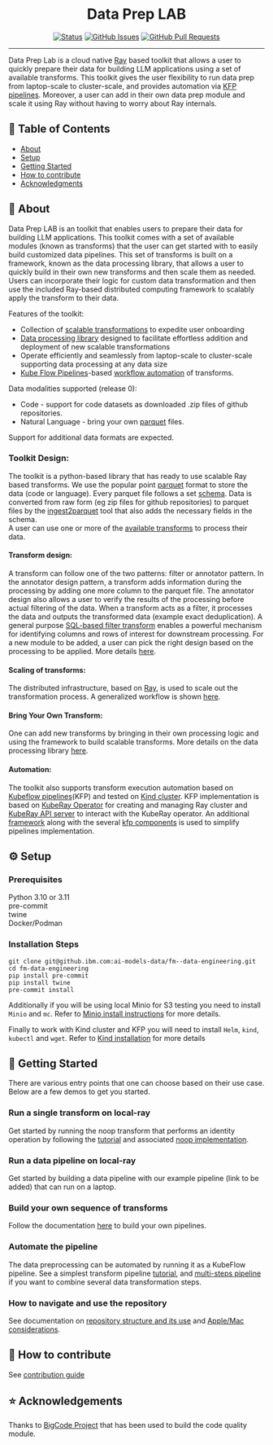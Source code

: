 

<h1 align="center">Data Prep LAB </h1>

<div align="center">

  [![Status](https://img.shields.io/badge/status-active-success.svg)]() 
  [![GitHub Issues](https://img.shields.io/github/issues/kylelobo/The-Documentation-Compendium.svg)](https://github.ibm.com/ai-models-data/fm-data-engineering/issues)
  [![GitHub Pull Requests](https://img.shields.io/github/issues-pr/kylelobo/The-Documentation-Compendium.svg)](https://github.ibm.com/ai-models-data/fm-data-engineering/pulls)
</div>

---

Data Prep Lab is a cloud native [Ray](https://docs.ray.io/en/latest/index.html)
based toolkit that allows a user to quickly prepare their data for building LLM applications using a set of available transforms.
This toolkit gives the user flexibility to run data prep from laptop-scale to cluster-scale, 
and provides automation via [KFP pipelines](https://www.kubeflow.org/docs/components/pipelines/v1/introduction/). Moreover, a user can add in their own data prep module and scale it 
using Ray without having to worry about Ray internals. 

## 📝 Table of Contents
- [About](#about)
- [Setup](#setup)
- [Getting Started](#getting_started)
- [How to contribute](#contribute_steps)
- [Acknowledgments](#acknowledgement)

## &#x1F4D6; About <a name = "about"></a>

Data Prep LAB is an toolkit that enables users to prepare their data for building LLM applications.
This toolkit comes with a set of available modules (known as transforms) that the user can get started 
with to easily build customized data pipelines.
This set of transforms is built on a framework, known as the data processing library, 
that allows a user to quickly build in their own new transforms and then scale them as needed.
Users can incorporate their logic for custom data transformation and then use the included Ray-based
distributed computing framework to scalably apply the transform to their data. 

Features of the toolkit: 
- Collection of [scalable transformations](transforms) to expedite user onboarding
- [Data processing library](data-processing-lib) designed to facilitate effortless addition and deployment of new scalable transformations
- Operate efficiently and seamlessly from laptop-scale to cluster-scale supporting data processing at any data size
- [Kube Flow Pipelines](https://www.kubeflow.org/docs/components/pipelines/v1/introduction/)-based [workflow automation](kfp) of transforms.

Data modalities supported (release 0): 
* Code - support for code datasets as downloaded .zip files of github repositories. 
* Natural Language - bring your own [parquet](https://arrow.apache.org/docs/python/parquet.html) files. 

Support for additional data formats are expected. 

### Toolkit Design: 
The toolkit is a python-based library that has ready to use scalable Ray based transforms. 
We use the popular point [parquet](https://arrow.apache.org/docs/python/parquet.html) format to store the data (code or language). 
Every parquet file follows a set 
[schema](tools/ingest2parquet/).
Data is converted from raw form (eg zip files for github repositories) to parquet files by the
[ingest2parquet](tools/ingest2parquet/) 
tool that also adds the necessary fields in the schema.  
A user can use one or more of the [available transforms](transforms) to process their data. 

#### Transform design: 
A transform can follow one of the two patterns: filter or annotator pattern.
In the annotator design pattern, a transform adds information during the processing by adding one more column to the parquet file.
The annotator design also allows a user to verify the results of the processing before actual filtering of the data.
When a transform acts as a filter, it processes the data and outputs the transformed data (example exact deduplication).
A general purpose [SQL-based filter transform](transforms/filter) enables a powerful mechanism for identifying columns and rows of interest for downstream processing. 
For a new module to be added, a user can pick the right design based on the processing to be applied. More details [here](transforms). 

#### Scaling of transforms: 
The distributed infrastructure, based on [Ray](https://docs.ray.io/en/latest/index.html), is used to scale out the transformation process.
A generalized workflow is shown [here](doc/data-processing.md).

#### Bring Your Own Transform: 
One can add new transforms by bringing in their own processing logic and using the framework to build scalable transforms.
More details on the data processing library [here](data-processing-lib/doc/overview.md). 

#### Automation: 
The toolkit also supports transform execution automation based on 
[Kubeflow pipelines](https://www.kubeflow.org/docs/components/pipelines/v1/introduction/)(KFP) and
tested on [Kind cluster](https://kind.sigs.k8s.io/). KFP implementation is based on [KubeRay Operator](https://docs.ray.io/en/master/cluster/kubernetes/getting-started.html)
for creating and managing Ray cluster and [KubeRay API server](https://github.com/ray-project/kuberay/tree/master/apiserver)
to interact with the KubeRay operator. An additional [framework](kfp/kfp_support_lib) along with the several
[kfp components](kfp/kfp_ray_components) is used to simplify pipelines implementation.


## &#x2699; Setup <a name = "setup"></a>


### Prerequisites

Python 3.10 or 3.11 \
pre-commit\
twine \
Docker/Podman

### Installation Steps

```shell
git clone git@github.ibm.com:ai-models-data/fm--data-engineering.git
cd fm-data-engineering
pip install pre-commit
pip install twine
pre-commit install
```
Additionally if you will be using local Minio for S3 testing you need to install `Minio` and `mc`.
Refer to [Minio install instructions](data-processing-lib/doc/using_s3_transformers.md) for more details.

Finally to work with Kind cluster and KFP you will need to install `Helm`, `kind`, `kubectl` and `wget`.
Refer to [Kind installation](kind/README.md) for more details

## &#x1F680; Getting Started <a name = "getting_started"></a>

There are various entry points that one can choose based on their use case. Below are a few demos to get you started. 

### Run a single transform on local-ray
Get started by running the noop transform that performs an identity operation by following the 
[tutorial](data-processing-lib/doc/simplest-transform-tutorial.md) and associated 
[noop implementation](transforms/universal/noop). 

### Run a data pipeline on local-ray
Get started by building a data pipeline with our example pipeline (link to be added) that can run on a laptop. 

### Build your own sequence of transforms
Follow the documentation [here](doc/overview.md) to build your own pipelines. 

### Automate the pipeline
The data preprocessing can be automated by running it as a KubeFlow pipeline. See a simplest transform pipeline [tutorial](kfp/doc/simple_transform_pipeline.md),
and [multi-steps pipeline](kfp/doc/multi_transform_pipeline.md) 
if you want to combine several data transformation steps.

### How to navigate and use  the repository
See documentation on [repository structure and its use](doc/repo.md) and [Apple/Mac considerations](doc/mac.md).

## &#x1F91D; How to contribute <a name = "contribute_steps"></a>
See [contribution guide](CONTRIBUTING.md)


## &#x2B50; Acknowledgements <a name = "acknowledgement"></a>
Thanks to [BigCode Project](https://github.com/bigcode-project) that has been used to build the code quality module. 






